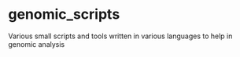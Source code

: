# genomic_scripts
Various small scripts and tools written in various languages to help in genomic analysis
